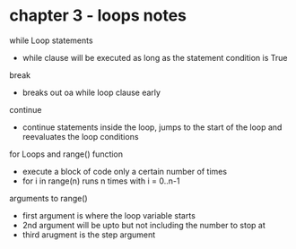 # chapter 3 - loops notes

while Loop statements

- while clause will be executed as long as the statement condition is True

break

- breaks out oa while loop clause early

continue 

- continue statements inside the loop, jumps to the start of the loop and reevaluates the loop conditions

for Loops and range() function

- execute a block of code only a certain number of times
- for i in range(n) runs n times with i = 0..n-1

arguments to range()

- first argument is where the loop variable starts
- 2nd argument will be upto but not including the number to stop at
- third arugment is the step argument